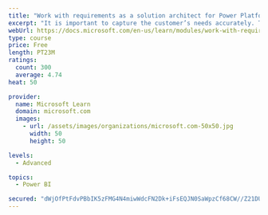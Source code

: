 ```yaml
---
title: "Work with requirements as a solution architect for Power Platform and Dynamics 365"
excerpt: "It is important to capture the customer’s needs accurately. This module explains how to capture requirements and identify functional and non-functional items."
webUrl: https://docs.microsoft.com/en-us/learn/modules/work-with-requirements/
type: course
price: Free
length: PT23M
ratings:
  count: 300
  average: 4.74
heat: 50

provider:
  name: Microsoft Learn
  domain: microsoft.com
  images:
    - url: /assets/images/organizations/microsoft.com-50x50.jpg
      width: 50
      height: 50

levels:
  - Advanced

topics:
  - Power BI

secured: "dWjOfPtFdvPBbIK5zFMG4N4miwWdcFN2Dk+iFsEQJN0SaWpzCf68CW//Z21DU2SwpcqHveX9jEH9kgdTFvZc54MJQGFhF2qVxmZYyPREe4xPqt0XezCLXsjyYbnNLFc1YeqbQzUtkNOV9cqTMUu0tmkgzWlU+sRCzZiX1LaX6vie1YIG2hos2AbIOASj1egcmR9pw975UIQgZED2ovmKFCAAcnCsDToA0pa7NROdGoCzYNWe7F8MBXSd0n0kLtK/6UPWDDcyArA4lMOqcC3PgwSpbPCOxAw6unKnNsI53aU5M5tiqOl60HuCKy3MmgvwzfwbOToIhRt49cTWoJmM9nlxpxm9IohWAtr6XujUzbuWMDW6cJR8JeG0eHSQgEhkIlj/Cz8DovI0OT7AwuNhktLsUR+r3GpTTgGivYY/Dxk=;iQIyqh6dVKBGSGztcl2W5A=="
---
```



